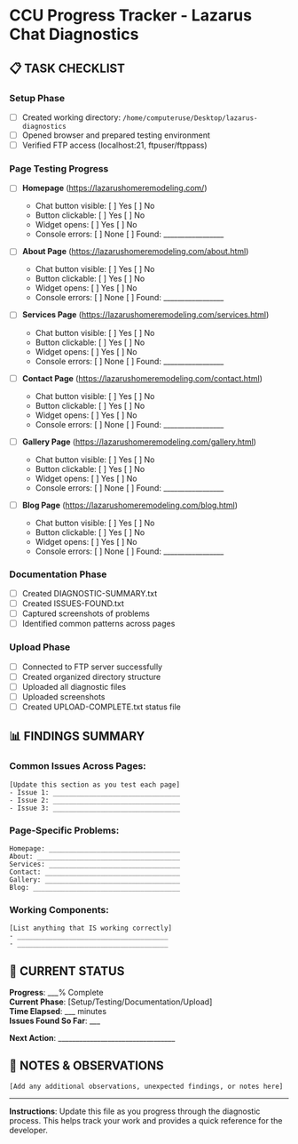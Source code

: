 # CCU Progress Tracker - Lazarus Chat Diagnostics

## 📋 **TASK CHECKLIST**

### **Setup Phase**
- [ ] Created working directory: `/home/computeruse/Desktop/lazarus-diagnostics`
- [ ] Opened browser and prepared testing environment
- [ ] Verified FTP access (localhost:21, ftpuser/ftppass)

### **Page Testing Progress**
- [ ] **Homepage** (https://lazarushomeremodeling.com/)
  - Chat button visible: [ ] Yes [ ] No
  - Button clickable: [ ] Yes [ ] No  
  - Widget opens: [ ] Yes [ ] No
  - Console errors: [ ] None [ ] Found: _________________
  
- [ ] **About Page** (https://lazarushomeremodeling.com/about.html)
  - Chat button visible: [ ] Yes [ ] No
  - Button clickable: [ ] Yes [ ] No
  - Widget opens: [ ] Yes [ ] No
  - Console errors: [ ] None [ ] Found: _________________

- [ ] **Services Page** (https://lazarushomeremodeling.com/services.html)
  - Chat button visible: [ ] Yes [ ] No
  - Button clickable: [ ] Yes [ ] No
  - Widget opens: [ ] Yes [ ] No
  - Console errors: [ ] None [ ] Found: _________________

- [ ] **Contact Page** (https://lazarushomeremodeling.com/contact.html)
  - Chat button visible: [ ] Yes [ ] No
  - Button clickable: [ ] Yes [ ] No
  - Widget opens: [ ] Yes [ ] No
  - Console errors: [ ] None [ ] Found: _________________

- [ ] **Gallery Page** (https://lazarushomeremodeling.com/gallery.html)
  - Chat button visible: [ ] Yes [ ] No
  - Button clickable: [ ] Yes [ ] No
  - Widget opens: [ ] Yes [ ] No
  - Console errors: [ ] None [ ] Found: _________________

- [ ] **Blog Page** (https://lazarushomeremodeling.com/blog.html)
  - Chat button visible: [ ] Yes [ ] No
  - Button clickable: [ ] Yes [ ] No
  - Widget opens: [ ] Yes [ ] No
  - Console errors: [ ] None [ ] Found: _________________

### **Documentation Phase**
- [ ] Created DIAGNOSTIC-SUMMARY.txt
- [ ] Created ISSUES-FOUND.txt
- [ ] Captured screenshots of problems
- [ ] Identified common patterns across pages

### **Upload Phase**
- [ ] Connected to FTP server successfully
- [ ] Created organized directory structure
- [ ] Uploaded all diagnostic files
- [ ] Uploaded screenshots
- [ ] Created UPLOAD-COMPLETE.txt status file

## 📊 **FINDINGS SUMMARY**

### **Common Issues Across Pages:**
```
[Update this section as you test each page]
- Issue 1: ________________________________
- Issue 2: ________________________________  
- Issue 3: ________________________________
```

### **Page-Specific Problems:**
```
Homepage: _________________________________
About: ____________________________________
Services: _________________________________
Contact: __________________________________
Gallery: __________________________________
Blog: _____________________________________
```

### **Working Components:**
```
[List anything that IS working correctly]
- ______________________________________
- ______________________________________
```

## 🎯 **CURRENT STATUS**

**Progress**: ___% Complete  
**Current Phase**: [Setup/Testing/Documentation/Upload]  
**Time Elapsed**: ___ minutes  
**Issues Found So Far**: ___  

**Next Action**: _________________________________

## 📝 **NOTES & OBSERVATIONS**

```
[Add any additional observations, unexpected findings, or notes here]

```

---

**Instructions**: Update this file as you progress through the diagnostic process. This helps track your work and provides a quick reference for the developer.